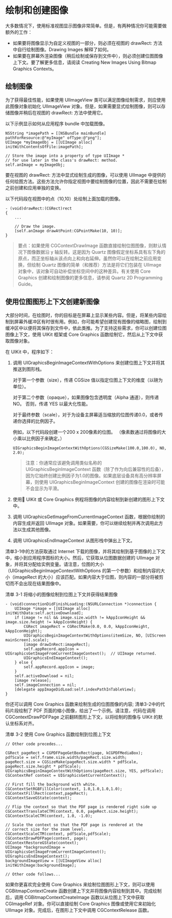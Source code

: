 # 绘制和创建图像

大多数情况下，使用标准视图显示图像非常简单。但是，有两种情况你可能需要做额外的工作：

- 如果要将图像显示为自定义视图的一部分，则必须在视图的 drawRect: 方法中自行绘制图像。Drawing Images 解释了如何。
- 如果要在屏幕外渲染图像（稍后绘制或保存到文件中），则必须创建位图图像上下文。要了解更多信息，请阅读 Creating New Images Using Bitmap Graphics Contexts。

## 绘制图像

为了获得最佳性能，如果使用 UIImageView 类可以满足图像绘制需求，则应使用此图像对象初始化 UIImageView 对象。但是，如果需要显式绘制图像，则可以存储图像并稍后在视图的 drawRect: 方法中使用它。

以下示例显示如何从应用程序 bundle 中加载图像。

```objc
NSString *imagePath = [[NSBundle mainBundle] pathForResource:@"myImage" ofType:@"png"];
UIImage *myImageObj = [[UIImage alloc] initWithContentsOfFile:imagePath];
 
// Store the image into a property of type UIImage *
// for use later in the class's drawRect: method.
self.anImage = myImageObj;
```

要在视图的 drawRect: 方法中显式绘制生成的图像，可以使用 UIImage 中提供的任何绘图方法。这些方法允许你指定视图中要绘制图像的位置，因此不需要在绘制之前创建和应用单独的变换。

以下代码段在视图中的点（10,10）处绘制上面加载的图像。

```objc
- (void)drawRect:(CGRect)rect
{
    ...
 
    // Draw the image.
    [self.anImage drawAtPoint:CGPointMake(10, 10)];
}
```

> 要点：如果使用 CGContextDrawImage 函数直接绘制位图图像，则默认情况下图像数据沿 y 轴反转。这是因为 Quartz 图像假定坐标系具有左下角的原点，而正坐标轴从该点向上和向右延伸。虽然你可以在绘制之前应用变换，但绘制 Quartz 图像的简单（和推荐）方法是将它们包装在 UIImage 对象中，该对象可自动补偿坐标空间中的这种差异。有关使用 Core Graphics 创建和绘制图像的更多信息，请参阅 Quartz 2D Programming Guide。

## 使用位图图形上下文创建新图像

大部分时间，在绘图时，你的目标是在屏幕上显示某些内容。但是，将某些内容绘制到屏幕外缓冲区有时很有用。例如，你可能希望创建现有图像的缩略图，绘制到缓冲区中以便将其保存到文件中，依此类推。为了支持这些需求，你可以创建位图图像上下文，使用 UIKit 框架或 Core Graphics 函数绘制它，然后从上下文中获取图像对象。

在 UIKit 中，程序如下：

1. 调用 UIGraphicsBeginImageContextWithOptions 来创建位图上下文并将其推送到图形栈。
    
    对于第一个参数（size），传递 CGSize 值以指定位图上下文的维度（以磅为单位）。

    对于第二个参数（opaque），如果图像包含透明度（Alpha 通道），则传递 NO。 否则，传递 YES 以最大化性能。

    对于最终参数（scale），对于为设备主屏幕适当缩放的位图传递0.0，或者传递你选择的比例因子。

    例如，以下代码段创建一个200 x 200像素的位图。 （像素数通过将图像的大小乘以比例因子来确定。）

    ```objc
    UIGraphicsBeginImageContextWithOptions(CGSizeMake(100.0,100.0), NO, 2.0);
    ```

    > 注意：你通常应该避免调用类似名称的 UIGraphicsBeginImageContext 函数（除了作为向后兼容性的后备），因为它始终创建比例因子为1.0的图像。如果底层设备具有高分辨率屏幕，则使用 UIGraphicsBeginImageContext 创建的图像在渲染时可能不会显示为平滑。

2. 使用 UIKit 或 Core Graphics 例程将图像的内容绘制到新创建的图形上下文中。

3. 调用 UIGraphicsGetImageFromCurrentImageContext 函数，根据你绘制的内容生成并返回 UIImage 对象。如果需要，你可以继续绘制并再次调用此方法以生成其他图像。

4. 调用 UIGraphicsEndImageContext 从图形栈中弹出上下文。

清单3-1中的方法获取通过 Internet 下载的图像，并将其绘制到基于图像的上下文中，缩小到应用程序图标的大小。然后，它获取从位图数据创建的 UIImage 对象，并将其分配给实例变量。请注意，位图的大小（UIGraphicsBeginImageContextWithOptions 的第一个参数）和绘制内容的大小（imageRect 的大小）应该匹配。如果内容大于位图，则内容的一部分将被剪切而不会出现在结果图像中。

清单 3-1 将缩小的图像绘制到位图上下文并获得结果图像

```objc
- (void)connectionDidFinishLoading:(NSURLConnection *)connection {
    UIImage *image = [[UIImage alloc] initWithData:self.activeDownload];
    if (image != nil && image.size.width != kAppIconHeight && image.size.height != kAppIconHeight) {
        CGRect imageRect = CGRectMake(0.0, 0.0, kAppIconHeight, kAppIconHeight);
        UIGraphicsBeginImageContextWithOptions(itemSize, NO, [UIScreen mainScreen].scale);
        [image drawInRect:imageRect];
        self.appRecord.appIcon = UIGraphicsGetImageFromCurrentImageContext();  // UIImage returned.
        UIGraphicsEndImageContext();
    } else {
        self.appRecord.appIcon = image;
    }
    self.activeDownload = nil;
    [image release];
    self.imageConnection = nil;
    [delegate appImageDidLoad:self.indexPathInTableView];
}
```

你还可以调用 Core Graphics 函数来绘制生成的位图图像的内容; 清单3-2中的代码片段绘制了 PDF 页面的缩小图像，给出了一个示例。请注意，代码在调用 CGContextDrawPDFPage 之前翻转图形上下文，以将绘制的图像与 UIKit 的默认坐标系对齐。

清单 3-2 使用 Core Graphics 函数绘制到位图上下文

```objc
// Other code precedes...
 
CGRect pageRect = CGPDFPageGetBoxRect(page, kCGPDFMediaBox);
pdfScale = self.frame.size.width/pageRect.size.width;
pageRect.size = CGSizeMake(pageRect.size.width * pdfScale, pageRect.size.height * pdfScale);
UIGraphicsBeginImageContextWithOptions(pageRect.size, YES, pdfScale);
CGContextRef context = UIGraphicsGetCurrentContext();
 
// First fill the background with white.
CGContextSetRGBFillColor(context, 1.0,1.0,1.0,1.0);
CGContextFillRect(context,pageRect);
CGContextSaveGState(context);
 
// Flip the context so that the PDF page is rendered right side up
CGContextTranslateCTM(context, 0.0, pageRect.size.height);
CGContextScaleCTM(context, 1.0, -1.0);
 
// Scale the context so that the PDF page is rendered at the
// correct size for the zoom level.
CGContextScaleCTM(context, pdfScale,pdfScale);
CGContextDrawPDFPage(context, page);
CGContextRestoreGState(context);
UIImage *backgroundImage = UIGraphicsGetImageFromCurrentImageContext();
UIGraphicsEndImageContext();
backgroundImageView = [[UIImageView alloc] initWithImage:backgroundImage];
 
// Other code follows...
```

如果你更喜欢完全使用 Core Graphics 来绘制位图图形上下文，则可以使用 CGBitmapContextCreate 函数创建上下文并将图像内容绘制到其中。完成绘制后，调用 CGBitmapContextCreateImage 函数以从位图上下文中获取 CGImageRef 对象。你可以直接绘制 Core Graphics 图像或使用它来初始化 UIImage 对象。完成后，在图形上下文中调用 CGContextRelease 函数。